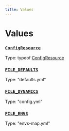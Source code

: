 ```yaml
---
title: Values
---
```

# Values 

### [`ConfigResource`](https://github.com/dxos/dxos/blob/7194736719/packages/sdk/config/src/config.ts#L119)
Type: typeof [ConfigResource](/api/@dxos/config/values#ConfigResource)



### [`FILE_DEFAULTS`](https://github.com/dxos/dxos/blob/7194736719/packages/sdk/config/src/types.ts#L7)
Type: "defaults.yml"



### [`FILE_DYNAMICS`](https://github.com/dxos/dxos/blob/7194736719/packages/sdk/config/src/types.ts#L9)
Type: "config.yml"



### [`FILE_ENVS`](https://github.com/dxos/dxos/blob/7194736719/packages/sdk/config/src/types.ts#L8)
Type: "envs-map.yml"



